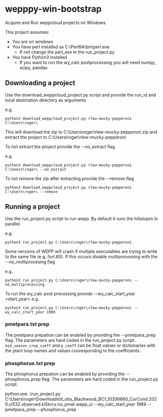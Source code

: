 # wepppy-win-bootstrap
Acquire and Run weppcloud projects on Windows

This project assumes:
  - You are on windows
  - You have perl installed as C:\Perl64\bin\perl.exe
    - If not change the perl_exe in the run_project.py
  - You have Python3 installed
    - If you want to run the wy_calc postprocessing you will need numpy, scipy, pandas
    
    
## Downloading a project

Use the download_weppcloud_project.py script and provide the run_id and local destination directory as arguments

e.g.
```
python3 download_weppcloud_project.py rlew-mucky-pepperoni C:\Users\roger\
```

This will download the zip to C:\Users\roger\rlew-mucky-pepperoni.zip and extract the project to C:\Users\roger\rlew-mucky-pepperoni

To not extract the project provide the --no_extract flag

e.g.
```
python3 download_weppcloud_project.py rlew-mucky-pepperoni C:\Users\roger\ --no_extract
```

To not remove the zip after extracting provide the --remove flag

```
python3 download_weppcloud_project.py rlew-mucky-pepperoni C:\Users\roger\ --remove
```

## Running a project

Use the run_project.py script to run wepp. By default it runs the hillslopes in parallel.

e.g.
```
python3 run_project.py C:\Users\roger\rlew-mucky-pepperoni
```

Some versions of WEPP will crash if multiple executables are trying to write to the same file (e.g. fort.80). If this occurs disable multiprocessing with the --no_multiprocesing flag

e.g.
```
python3 run_project.py C:\Users\roger\rlew-mucky-pepperoni --no_multiprocessing
```

To run the wy_calc post processing provide --wy_calc_start_year <start_year>
e.g.
```
python3 run_project.py C:\Users\roger\rlew-mucky-pepperoni --wy_calc_start_year 1989
```

### pmetpara.txt prep

The pmetpara prepation can be enabled by providing the --pmetpara_prep flag. The parameters are hard coded in the run_project.py script. `mid_season_crop_coeff` and `p_coeff` can be float values or dictionaries with the plant loop names and values cooresponding to the coefficients.

### phosphorus.txt prep

The phosphorus prepation can be enabled by providing the --phosphorus_prep flag. The parameters are hard coded in the run_project.py script.

python.exe .\run_project.py C:\Users\roger\Downloads\lt_obs_Blackwood_BC1_10336660_CurCond.2020.cl532.observed.ki5krcs.no_pmet.wepp_ui --wy_calc_start_year 1989 --pmetpara_prep --phosphorus_prep
